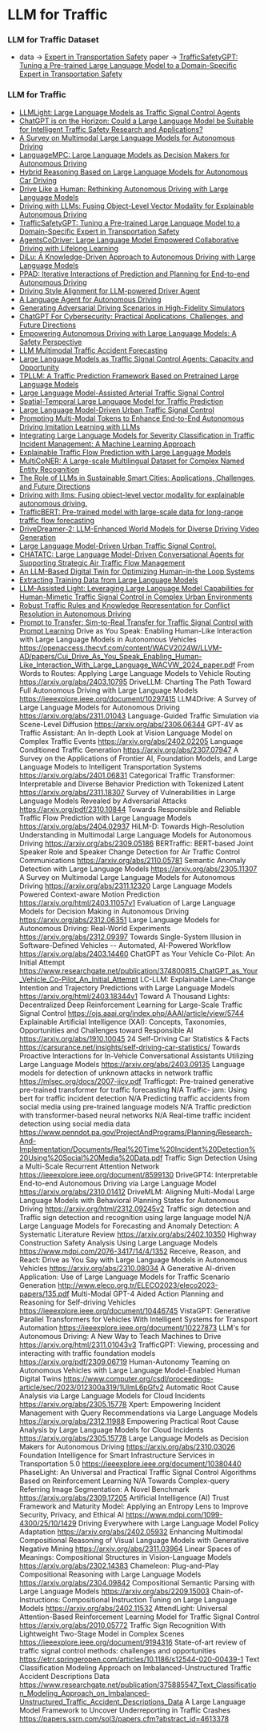 # LLM for Traffic

### LLM for Traffic Dataset

* data -> [Expert in Transportation Safety](https://docs.google.com/spreadsheets/d/1PTztJw3pq1Eau0ZM2uL7N_yilv6H36QC/edit#gid=1950504010)
 paper -> [TrafficSafetyGPT: Tuning a Pre-trained Large Language Model to a Domain-Specific Expert in Transportation Safety](https://arxiv.org/pdf/2307.15311)

  
### LLM for Traffic

* [LLMLight: Large Language Models as Traffic Signal Control Agents](https://arxiv.org/abs/2312.16044)
* [ChatGPT is on the Horizon: Could a Large Language Model be Suitable for Intelligent Traffic Safety Research and Applications?](https://arxiv.org/abs/2303.05382)
* [A Survey on Multimodal Large Language Models for Autonomous Driving](https://arxiv.org/abs/2311.12320)
* [LanguageMPC: Large Language Models as Decision Makers for Autonomous Driving](https://arxiv.org/abs/2310.03026)
* [Hybrid Reasoning Based on Large Language Models for Autonomous Car Driving](https://arxiv.org/abs/2402.13602)
* [Drive Like a Human: Rethinking Autonomous Driving with Large Language Models](https://arxiv.org/abs/2307.07162)
* [Driving with LLMs: Fusing Object-Level Vector Modality for Explainable Autonomous Driving](https://arxiv.org/abs/2310.01957)
* [TrafficSafetyGPT: Tuning a Pre-trained Large Language Model to a Domain-Specific Expert in Transportation Safety](https://arxiv.org/abs/2307.15311)
* [AgentsCoDriver: Large Language Model Empowered Collaborative Driving with Lifelong Learning](https://arxiv.org/abs/2404.06345)
* [DiLu: A Knowledge-Driven Approach to Autonomous Driving with Large Language Models](https://arxiv.org/abs/2309.16292)
* [PPAD: Iterative Interactions of Prediction and Planning for End-to-end Autonomous Driving](https://arxiv.org/abs/2311.08100)
* [Driving Style Alignment for LLM-powered Driver Agent](https://arxiv.org/abs/2403.11368)
* [A Language Agent for Autonomous Driving](https://arxiv.org/abs/2311.10813)
* [Generating Adversarial Driving Scenarios in High-Fidelity Simulators](https://ieeexplore.ieee.org/document/8793740)
* [ChatGPT For Cybersecurity: Practical Applications, Challenges, and Future Directions](https://www.researchgate.net/publication/373044798_ChatGPT_For_Cybersecurity_Practical_Applications_Challenges_and_Future_Directions)
* [Empowering Autonomous Driving with Large Language Models: A Safety Perspective](https://arxiv.org/abs/2312.00812)
* [LLM Multimodal Traffic Accident Forecasting](https://www.mdpi.com/1424-8220/23/22/9225)
* [Large Language Models as Traffic Signal Control Agents: Capacity and Opportunity](https://arxiv.org/html/2312.16044v1)
* [TPLLM: A Traffic Prediction Framework Based on Pretrained Large Language Models](https://arxiv.org/abs/2403.02221)
* [Large Language Model-Assisted Arterial Traffic Signal Control](https://ieeexplore.ieee.org/document/10488379)
* [Spatial-Temporal Large Language Model for Traffic Prediction](https://arxiv.org/abs/2401.10134)
* [Large Language Model-Driven Urban Traffic Signal Control](https://ieeexplore.ieee.org/document/10432823)
* [Prompting Multi-Modal Tokens to Enhance End-to-End Autonomous Driving Imitation Learning with LLMs](https://arxiv.org/abs/2404.04869)
* [Integrating Large Language Models for Severity Classification in Traffic Incident Management: A Machine Learning Approach](https://arxiv.org/abs/2403.13547)
* [Explainable Traffic Flow Prediction with Large Language Models](https://arxiv.org/html/2404.02937v3)
* [MultiCoNER: A Large-scale Multilingual Dataset for Complex Named Entity Recognition](https://arxiv.org/abs/2208.14536)
* [The Role of LLMs in Sustainable Smart Cities: Applications, Challenges, and Future Directions](https://arxiv.org/abs/2402.14596)
* [Driving with llms: Fusing  object-level vector modality for explainable autonomous driving.](https://arxiv.org/abs/2310.01957)
* [TrafficBERT: Pre-trained model with large-scale data for long-range traffic flow forecasting](https://www.sciencedirect.com/science/article/abs/pii/S0957417421011179)
* [DriveDreamer-2: LLM-Enhanced World Models for Diverse Driving Video Generation](https://arxiv.org/abs/2403.06845)
* [Large Language Model-Driven Urban Traffic Signal Control.](https://arxiv.org/abs/2312.16044)
* [CHATATC: Large Language Model-Driven Conversational Agents for Supporting Strategic Air Traffic Flow Management](https://arxiv.org/abs/2402.14850)
* [An LLM-Based Digital Twin for Optimizing Human-in-the Loop Systems](https://arxiv.org/abs/2403.16809)
* [Extracting Training Data from Large Language Models](https://arxiv.org/abs/2012.07805)
* [LLM-Assisted Light: Leveraging Large Language Model Capabilities for Human-Mimetic Traffic Signal Control in Complex Urban Environments](https://arxiv.org/abs/2403.08337)
* [Robust Traffic Rules and Knowledge Representation for Conflict Resolution in Autonomous Driving](https://ceur-ws.org/Vol-3229/paper59.pdf)
* [Prompt to Transfer: Sim-to-Real Transfer for Traffic Signal Control with Prompt Learning](https://arxiv.org/abs/2308.14284)
Drive as You Speak: Enabling Human-Like Interaction with Large Language Models in Autonomous Vehicles	https://openaccess.thecvf.com/content/WACV2024W/LLVM-AD/papers/Cui_Drive_As_You_Speak_Enabling_Human-Like_Interaction_With_Large_Language_WACVW_2024_paper.pdf
From Words to Routes: Applying Large Language Models to Vehicle Routing	https://arxiv.org/abs/2403.10795
DriveLLM: Charting The Path Toward Full Autonomous Driving with Large Language Models	https://ieeexplore.ieee.org/document/10297415
LLM4Drive: A Survey of Large Language Models for Autonomous Driving	https://arxiv.org/abs/2311.01043
Language-Guided Traffic Simulation via Scene-Level Diffusion	https://arxiv.org/abs/2306.06344
GPT-4V as Traffic Assistant: An In-depth Look at Vision Language Model on Complex Traffic Events	https://arxiv.org/abs/2402.02205
Language Conditioned Traffic Generation	https://arxiv.org/abs/2307.07947
A Survey on the Applications of Frontier AI, Foundation Models, and Large Language Models to Intelligent Transportation Systems	https://arxiv.org/abs/2401.06831
Categorical Traffic Transformer: Interpretable and Diverse Behavior Prediction with Tokenized Latent	https://arxiv.org/abs/2311.18307
Survey of Vulnerabilities in Large Language Models Revealed by Adversarial Attacks 	https://arxiv.org/pdf/2310.10844
Towards Responsible and Reliable Traffic Flow Prediction with Large Language Models	https://arxiv.org/abs/2404.02937
HiLM-D: Towards High-Resolution Understanding in Multimodal Large Language Models for Autonomous Driving	https://arxiv.org/abs/2309.05186
BERTraffic: BERT-based Joint Speaker Role and Speaker Change Detection for Air Traffic Control Communications	https://arxiv.org/abs/2110.05781
Semantic Anomaly Detection with Large Language Models	https://arxiv.org/abs/2305.11307
A Survey on Multimodal Large Language Models for Autonomous Driving 	https://arxiv.org/abs/2311.12320
Large Language Models Powered Context-aware Motion Prediction	https://arxiv.org/html/2403.11057v1
Evaluation of Large Language Models for Decision Making in Autonomous Driving	https://arxiv.org/abs/2312.06351
Large Language Models for Autonomous Driving: Real-World Experiments	https://arxiv.org/abs/2312.09397
Towards Single-System Illusion in Software-Defined Vehicles -- Automated, AI-Powered Workflow	https://arxiv.org/abs/2403.14460
ChatGPT as Your Vehicle Co-Pilot: An Initial Attempt	https://www.researchgate.net/publication/374800815_ChatGPT_as_Your_Vehicle_Co-Pilot_An_Initial_Attempt
LC-LLM: Explainable Lane-Change Intention and Trajectory Predictions with Large Language Models	https://arxiv.org/html/2403.18344v1
Toward A Thousand Lights: Decentralized Deep Reinforcement Learning for Large-Scale Traffic Signal Control	https://ojs.aaai.org/index.php/AAAI/article/view/5744
Explainable Artificial Intelligence (XAI): Concepts, Taxonomies, Opportunities and Challenges toward Responsible AI	https://arxiv.org/abs/1910.10045
24 Self-Driving Car Statistics & Facts	https://carsurance.net/insights/self-driving-car-statistics/
Towards Proactive Interactions for In-Vehicle Conversational Assistants Utilizing Large Language Models	https://arxiv.org/abs/2403.09135
Language models for detection of unknown attacks in network traffic	https://mlsec.org/docs/2007-jicv.pdf
Trafficgpt: Pre-trained generative pre-trained transformer for traffic forecasting	N/A
Traffic- jam: Using bert for traffic incident detection	N/A
Predicting traffic accidents from social media using pre-trained language models	N/A
Traffic prediction with transformer-based neural networks	N/A
Real-time traffic incident detection using social media data	https://www.penndot.pa.gov/ProjectAndPrograms/Planning/Research-And-Implementation/Documents/Real%20Time%20Incident%20Detection%20Using%20Social%20Media%20Data.pdf
Traffic Sign Detection Using a Multi-Scale Recurrent Attention Network	https://ieeexplore.ieee.org/document/8599130
DriveGPT4: Interpretable End-to-end Autonomous Driving via Large Language Model	https://arxiv.org/abs/2310.01412
DriveMLM: Aligning Multi-Modal Large Language Models with Behavioral Planning States for Autonomous Driving	https://arxiv.org/html/2312.09245v2
Traffic sign detection and Traffic sign detection and recognition using large language model	N/A
Large Language Models for Forecasting and Anomaly Detection: A Systematic Literature Review	https://arxiv.org/abs/2402.10350
Highway Construction Safety Analysis Using Large Language Models 	https://www.mdpi.com/2076-3417/14/4/1352
Receive, Reason, and React: Drive as You Say with Large Language Models in Autonomous Vehicles	https://arxiv.org/abs/2310.08034
A Generative AI-driven Application: Use of Large Language Models for Traffic Scenario Generation 	http://www.eleco.org.tr/ELECO2023/eleco2023-papers/135.pdf
Multi-Modal GPT-4 Aided Action Planning and Reasoning for Self-driving Vehicles	https://ieeexplore.ieee.org/document/10446745
VistaGPT: Generative Parallel Transformers for Vehicles With Intelligent Systems for Transport Automation	https://ieeexplore.ieee.org/document/10227873
LLM's for Autonomous Driving: A New Way to Teach Machines to Drive	https://arxiv.org/html/2311.01043v3
TrafficGPT: Viewing, processing and interacting with traffic foundation models	https://arxiv.org/pdf/2309.06719
Human-Autonomy Teaming on Autonomous Vehicles with Large Language Model-Enabled Human Digital Twins	https://www.computer.org/csdl/proceedings-article/sec/2023/012300a319/1UlmL6pGfv2
Automatic Root Cause Analysis via Large Language Models for Cloud Incidents 	https://arxiv.org/abs/2305.15778
Xpert: Empowering Incident Management with Query Recommendations via Large Language Models	https://arxiv.org/abs/2312.11988
Empowering Practical Root Cause Analysis by Large Language Models for Cloud Incidents 	https://arxiv.org/abs/2305.15778
Large Language Models as Decision Makers for Autonomous Driving	https://arxiv.org/abs/2310.03026
Foundation Intelligence for Smart Infrastructure Services in Transportation 5.0	https://ieeexplore.ieee.org/document/10380440
PhaseLight: An Universal and Practical Traffic Signal Control Algorithms Based on Reinforcement Learning	N/A
Towards Complex-query Referring Image Segmentation: A Novel Benchmark	https://arxiv.org/abs/2309.17205
Artificial Intelligence (AI) Trust Framework and Maturity Model: Applying an Entropy Lens to Improve Security, Privacy, and Ethical AI	https://www.mdpi.com/1099-4300/25/10/1429
Driving Everywhere with Large Language Model Policy Adaptation	https://arxiv.org/abs/2402.05932
Enhancing Multimodal Compositional Reasoning of Visual Language Models with Generative Negative Mining	https://arxiv.org/abs/2311.03964
Linear Spaces of Meanings: Compositional Structures in Vision-Language Models	https://arxiv.org/abs/2302.14383
Chameleon: Plug-and-Play Compositional Reasoning with Large Language Models 	https://arxiv.org/abs/2304.09842
Compositional Semantic Parsing with Large Language Models	https://arxiv.org/abs/2209.15003
Chain-of-Instructions: Compositional Instruction Tuning on Large Language Models	https://arxiv.org/abs/2402.11532
AttendLight: Universal Attention-Based Reinforcement Learning Model for Traffic Signal Control	https://arxiv.org/abs/2010.05772
Traffic Sign Recognition With Lightweight Two-Stage Model in Complex Scenes	https://ieeexplore.ieee.org/document/9194316
State-of-art review of traffic signal control methods: challenges and opportunities	https://etrr.springeropen.com/articles/10.1186/s12544-020-00439-1
Text Classification Modeling Approach on Imbalanced-Unstructured Traffic Accident Descriptions Data	https://www.researchgate.net/publication/375885547_Text_Classification_Modeling_Approach_on_Imbalanced-Unstructured_Traffic_Accident_Descriptions_Data
A Large Language Model Framework to Uncover Underreporting in Traffic Crashes	https://papers.ssrn.com/sol3/papers.cfm?abstract_id=4613378
